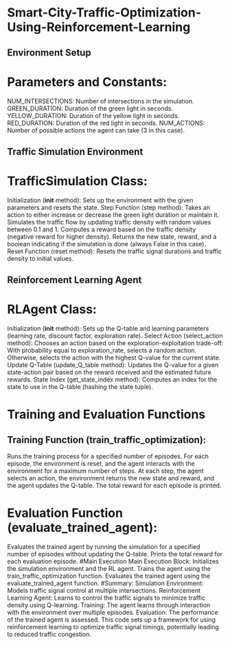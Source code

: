 # Smart-City-Traffic-Optimization-Using-Reinforcement-Learning

## Environment Setup
# Parameters and Constants:
NUM_INTERSECTIONS: Number of intersections in the simulation.
GREEN_DURATION: Duration of the green light in seconds.
YELLOW_DURATION: Duration of the yellow light in seconds.
RED_DURATION: Duration of the red light in seconds.
NUM_ACTIONS: Number of possible actions the agent can take (3 in this case).
## Traffic Simulation Environment
# TrafficSimulation Class:
Initialization (__init__ method): Sets up the environment with the given parameters and resets the state.
Step Function (step method):
Takes an action to either increase or decrease the green light duration or maintain it.
Simulates the traffic flow by updating traffic density with random values between 0.1 and 1.
Computes a reward based on the traffic density (negative reward for higher density).
Returns the new state, reward, and a boolean indicating if the simulation is done (always False in this case).
Reset Function (reset method): Resets the traffic signal durations and traffic density to initial values.
## Reinforcement Learning Agent
# RLAgent Class:
Initialization (__init__ method): Sets up the Q-table and learning parameters (learning rate, discount factor, exploration rate).
Select Action (select_action method): Chooses an action based on the exploration-exploitation trade-off:
With probability equal to exploration_rate, selects a random action.
Otherwise, selects the action with the highest Q-value for the current state.
Update Q-Table (update_Q_table method): Updates the Q-value for a given state-action pair based on the reward received and the estimated future rewards.
State Index (get_state_index method): Computes an index for the state to use in the Q-table (hashing the state tuple).

# Training and Evaluation Functions
## Training Function (train_traffic_optimization):
Runs the training process for a specified number of episodes.
For each episode, the environment is reset, and the agent interacts with the environment for a maximum number of steps.
At each step, the agent selects an action, the environment returns the new state and reward, and the agent updates the Q-table.
The total reward for each episode is printed.
# Evaluation Function (evaluate_trained_agent):

Evaluates the trained agent by running the simulation for a specified number of episodes without updating the Q-table.
Prints the total reward for each evaluation episode.
#Main Execution
Main Execution Block:
Initializes the simulation environment and the RL agent.
Trains the agent using the train_traffic_optimization function.
Evaluates the trained agent using the evaluate_trained_agent function.
#Summary:
Simulation Environment: Models traffic signal control at multiple intersections.
Reinforcement Learning Agent: Learns to control the traffic signals to minimize traffic density using Q-learning.
Training: The agent learns through interaction with the environment over multiple episodes.
Evaluation: The performance of the trained agent is assessed.
This code sets up a framework for using reinforcement learning to optimize traffic signal timings, potentially leading to reduced traffic congestion.
